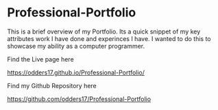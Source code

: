 # Professional-Portfolio

This is a brief overview of my Portfolio. Its a quick snippet of my key attributes work I have done and experinces I have. I wanted to do this to showcase my ability as a computer programmer.

Find the Live page here

https://odders17.github.io/Professional-Portfolio/

Find my Github Repository here

https://github.com/odders17/Professional-Portfolio


